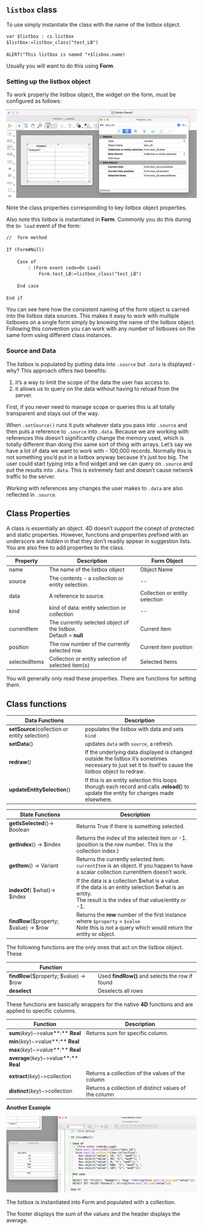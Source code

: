 <!-- Type your summary here -->
## `listbox` class

To use simply instantiate the class with the name of the listbox object.

```4d
var $listbox : cs.listbox
$listbox:=listbox_class("test_LB")

ALERT("This listbox is named "+$lisbox.name)
```

Usually you will want to do this using **Form**.

### Setting up the listbox object

To work properly the listbox object, the widget on the form, must be configured as follows:

![image-20220629174736255](image-20220629174736255.png)

Note the class properties corresponding to key listbox object properties.

Also note this listbox is instantiated in **Form**. Commonly you do this during the `On load` event of the form:

```4d
//  form method

If (Form#Null)

	Case of
		: (Form event code=On Load)
			Form.test_LB:=listbox_class("test_LB")

	End case

End if
```

You can see here how the consistent naming of the form object is carried into the listbox data sources. This makes it easy to work with multiple listboxes on a single form simply by knowing the name of the listbox object. Following this convention you can work with any number of listboxes on the same form using different class instances.

### Source and Data

The listbox is populated by putting data into `.source` but `.data` is displayed - why? This approach offers two benefits:

1) it’s a way to limit the scope of the data the user has access to.
2) it allows us to query on the data without having to reload from the server.

First, if you never need to manage scope or queries this is all totally transparent and stays out of the way.

When `.setSource()` runs it puts whatever data you pass into `.source` and then puts a reference to `.source` into `.data`. Because we are working with references this doesn’t significantly change the memory used, which is totally different than doing this same sort of thing with arrays. Let’s say we have a lot of data we want to work with - 100,000 records. Normally this is not something you’d put in a listbox anyway because it’s just too big. The user could start typing into a find widget and we can query on `.source` and put the results into `.data`. This is extremely fast and doesn’t cause network traffic to the server. 

Working with references any changes the user makes to `.data` are also reflected in `.source`.

## Class Properties

A class is essentially an object. 4D doesn’t support the conept of protected and static properties. However, functions and properties prefixed with an underscore are _hidden_ in that they don’t readily appear in suggestion lists. You are also free to add properties to the class.

| Property      | Description                                                  | Form Object                    |
| ------------- | ------------------------------------------------------------ | ------------------------------ |
| name          | The name of the listbox object                               | Object Name                    |
| source        | The contents - a collection or entity selection.             | --                             |
| data          | A reference to source.                                       | Collection or entity selection |
| kind          | kind of data: entity selection or collection                 | --                             |
| currentItem   | The currently selected object of the listbox. <br />Default = **null** | Current item                   |
| position      | The row number of the currently selected row.                | Current item position          |
| selectedItems | Collection or entity selection of selected item(s)           | Selected Items                 |

You will generally only read these properties. There are functions for setting them.



## Class functions

| Data Functions                                | Description                                                  |
| --------------------------------------------- | ------------------------------------------------------------ |
| **setSource**(collection or entity selection) | populates the listbox with data and sets `kind`              |
| **setData**()                                 | updates `data` with `source`, a refresh.                     |
| **redraw**()                                  | If the underlying data displayed is changed outside the listbox it’s sometimes necessary to just set it to itself to cause the listbox object to redraw. |
| **updateEntitySelection**()                   | If this is an entity selection this loops thorugh each record and calls **.reload(**) to update the entity for changes made elsewhere. |



| State Functions                        | Description                                                  |
| -------------------------------------- | ------------------------------------------------------------ |
| **getIsSelected**()-> Boolean          | Returns True if there is something selected.                 |
| **getIndex**() -> $index               | Returns the index of the selected item or -1. (position is the _row_ number. This is the collection index.) |
| **getItem**() -> Variant               | Returns the currently selected item. `currentItem` is an object. If you happen to have a scalar collection currentItem doesn’t work. |
| **indexOf**( $what)-> $index           | If the data is a collection $what is a value.<br />If the data is an entity selection $what is an entity.<br />The result is the index of that value/entity or -1. |
| **findRow**($property; $value) -> $row | Returns the **row** number of the first instance where `$property` = `$value`<br />Note this is not a query which would return the entity or object. |

The following functions are the only ones that act on the listbox object. These

| **Function**                           |                                                 |
| -------------------------------------- | ----------------------------------------------- |
| **findRow**($property; $value) -> $row | Used **findRow()** and selects the row if found |
| **deselect**                           | Deselects all rows                              |

These functions are basically wrappers for the native **4D** functions and are applied to specific columns.

| Function                                 | Description                                           |
| ---------------------------------------- | ----------------------------------------------------- |
| **sum**($key )->$value**:** **Real**     | Returns sum for specific column.                      |
| **min**($key )->$value**:** **Real**     |                                                       |
| **max**($key )->$value**:** **Real**     |                                                       |
| **average**($key )->$value**:** **Real** |                                                       |
| **extract**($key )->$collection          | Returns a collection of the values of the column      |
| **distinct**($key )->$collection         | Returns a collection of distinct values of the column |

**Another Example**

![image-20220629191657724](image-20220629191657724.png)

The listbox is instantiated into Form and populated with a collection.

The footer displays the sum of the values and the header displays the average.
